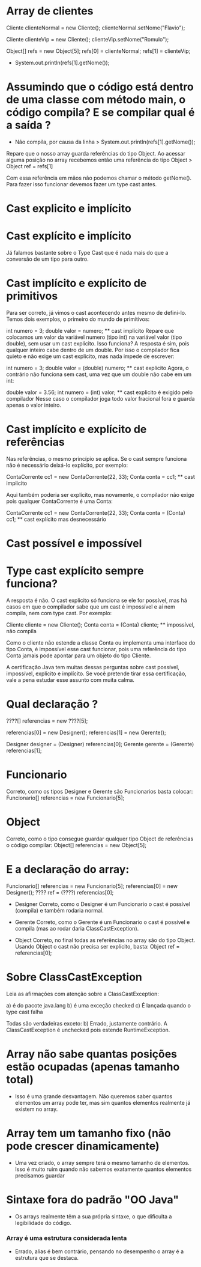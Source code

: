 # Array de clientes

Cliente clienteNormal = new Cliente();
clienteNormal.setNome("Flavio");

Cliente clienteVip = new Cliente();
clienteVip.setNome("Romulo");

Object[] refs = new Object[5];
refs[0]  = clienteNormal;
refs[1]  = clienteVip;

- System.out.println(refs[1].getNome());

# Assumindo que o código está dentro de uma classe com método main, o código compila? E se compilar qual é a saída ?

- Não compila, por causa da linha  >  System.out.println(refs[1].getNome());

Repare que o nosso array guarda referências do tipo Object. Ao acessar alguma posição no array recebemos então uma referência do tipo Object   >   Object ref = refs[1]

Com essa referência em mãos não podemos chamar o método getNome(). Para fazer isso funcionar devemos fazer um type cast antes.

# Cast explicito e implícito

# Cast explícito e implícito
Já falamos bastante sobre o Type Cast que é nada mais do que a conversão de um tipo para outro.

# Cast implícito e explícito de primitivos
Para ser correto, já vimos o cast acontecendo antes mesmo de defini-lo. Temos dois exemplos, o primeiro do mundo de primitivos:

int numero = 3;
double valor = numero; \*\* cast implícito
Repare que colocamos um valor da variável numero (tipo int) na variável valor (tipo double), sem usar um cast explícito. Isso funciona? A resposta é sim, pois qualquer inteiro cabe dentro de um double. Por isso o compilador fica quieto e não exige um cast explicito, mas nada impede de escrever:

int numero = 3;
double valor = (double) numero; \*\* cast explícito
Agora, o contrário não funciona sem cast, uma vez que um double não cabe em um int:

double valor = 3.56;
int numero = (int) valor; \*\* cast explicito é exigido pelo compilador
Nesse caso o compilador joga todo valor fracional fora e guarda apenas o valor inteiro.

# Cast implícito e explícito de referências
Nas referências, o mesmo princípio se aplica. Se o cast sempre funciona não é necessário deixá-lo explícito, por exemplo:

ContaCorrente cc1 = new ContaCorrente(22, 33);
Conta conta = cc1; \*\* cast implicito

Aqui também poderia ser explícito, mas novamente, o compilador não exige pois qualquer ContaCorrente é uma Conta:

ContaCorrente cc1 = new ContaCorrente(22, 33);
Conta conta = (Conta) cc1; \*\* cast explícito mas desnecessário

# Cast possível e impossível

# Type cast explícito sempre funciona?
A resposta é não. O cast explicito só funciona se ele for possível, mas há casos em que o compilador sabe que um cast é impossível e aí nem compila, nem com type cast. Por exemplo:

Cliente cliente = new Cliente();
Conta conta = (Conta) cliente; \*\* impossível, não compila

Como o cliente não estende a classe Conta ou implementa uma interface do tipo Conta, é impossível esse cast funcionar, pois uma referência do tipo Conta jamais pode apontar para um objeto do tipo Cliente.

A certificação Java tem muitas dessas perguntas sobre cast possível, impossível, explícito e implícito. Se você pretende tirar essa certificação, vale a pena estudar esse assunto com muita calma.

# Qual declaração ?

????[] referencias = new ????[5];

referencias[0] = new Designer();
referencias[1] = new Gerente();

Designer designer = (Designer) referencias[0];
Gerente gerente = (Gerente) referencias[1];

# Funcionario
Correto, como os tipos Designer e Gerente são Funcionarios basta colocar:
Funcionario[] referencias = new Funcionario[5];

# Object
Correto, como o tipo consegue guardar qualquer tipo Object de referências o código compilar:
Object[] referencias = new Object[5];

# E a declaração do array:

Funcionario[] referencias = new Funcionario[5];
referencias[0] = new Designer();
???? ref = (????) referencias[0];

- Designer
Correto, como o Designer é um Funcionario o cast é possível (compila) e também rodaria normal.

- Gerente
Correto, como o Gerente é um Funcionario o cast é possível e compila (mas ao rodar daria ClassCastException).

- Object
Correto, no final todas as referências no array são do tipo Object. Usando Object o cast não precisa ser explícito, basta:
Object ref = referencias[0];

# Sobre ClassCastException

Leia as afirmações com atenção sobre a ClassCastException:

a) é do pacote java.lang
b) é uma exceção checked
c) É lançada quando o type cast falha

Todas são verdadeiras exceto:
b) Errado, justamente contrário. A ClassCastException é unchecked pois estende RuntimeException.


# Array não sabe quantas posições estão ocupadas (apenas tamanho total)

- Isso é uma grande desvantagem. Não queremos saber quantos elementos um array pode ter, mas sim quantos elementos realmente já existem no array.

# Array tem um tamanho fixo (não pode crescer dinamicamente)

- Uma vez criado, o array sempre terá o mesmo tamanho de elementos. Isso é muito ruim quando não sabemos exatamente quantos elementos precisamos guardar

# Sintaxe fora do padrão "OO Java"

- Os arrays realmente têm a sua própria sintaxe, o que dificulta a legibilidade do código.

### Array é uma estrutura considerada lenta

- Errado, alias é bem contrário, pensando no desempenho o array é a estrutura que se destaca.